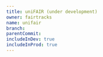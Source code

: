 ```yaml
---
title: uniFAIR (under development)
owner: fairtracks
name: unifair
branch:
parentCommit:
includeInDev: true
includeInProd: true
---
```

